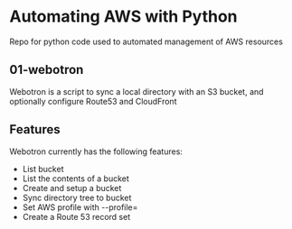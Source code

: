 # Automating AWS with Python

Repo for python code used to automated management of AWS resources

## 01-webotron

Webotron is a script to sync a local directory with an S3 bucket, and optionally configure Route53 and CloudFront

## Features

Webotron currently has the following features:

- List bucket
- List the contents of a bucket
- Create and setup a bucket
- Sync directory tree to bucket
- Set AWS profile with --profile=<profileName>
- Create a Route 53 record set

